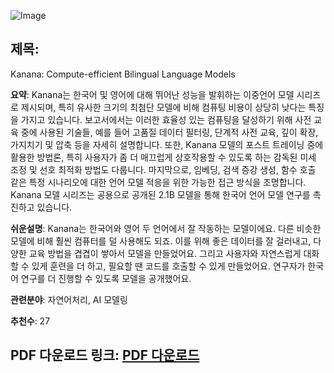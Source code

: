 ![Image](https://cdn-thumbnails.huggingface.co/social-thumbnails/papers/2502.18934.png)
## 제목:
Kanana: Compute-efficient Bilingual Language Models

**요약**:
Kanana는 한국어 및 영어에 대해 뛰어난 성능을 발휘하는 이중언어 모델 시리즈로 제시되며, 특히 유사한 크기의 최첨단 모델에 비해 컴퓨팅 비용이 상당히 낮다는 특징을 가지고 있습니다. 보고서에서는 이러한 효율성 있는 컴퓨팅을 달성하기 위해 사전 교육 중에 사용된 기술들, 예를 들어 고품질 데이터 필터링, 단계적 사전 교육, 깊이 확장, 가지치기 및 압축 등을 자세히 설명합니다. 또한, Kanana 모델의 포스트 트레이닝 중에 활용한 방법론, 특히 사용자가 좀 더 매끄럽게 상호작용할 수 있도록 하는 감독된 미세 조정 및 선호 최적화 방법도 다룹니다. 마지막으로, 임베딩, 검색 증강 생성, 함수 호출 같은 특정 시나리오에 대한 언어 모델 적응을 위한 가능한 접근 방식을 조명합니다. Kanana 모델 시리즈는 공용으로 공개된 2.1B 모델을 통해 한국어 언어 모델 연구를 촉진하고 있습니다.

**쉬운설명**:
Kanana는 한국어와 영어 두 언어에서 잘 작동하는 모델이에요. 다른 비슷한 모델에 비해 훨씬 컴퓨터를 덜 사용해도 되죠. 이를 위해 좋은 데이터를 잘 걸러내고, 다양한 교육 방법을 겹겹이 쌓아서 모델을 만들었어요. 그리고 사용자와 자연스럽게 대화할 수 있게 훈련을 더 하고, 필요할 땐 코드를 호출할 수 있게 만들었어요. 연구자가 한국어 연구를 더 진행할 수 있도록 모델을 공개했어요.

**관련분야**:
자연어처리, AI 모델링

**추천수**:
27

**PDF 다운로드 링크**: [PDF 다운로드](https://arxiv.org/pdf/2502.18934)
---
